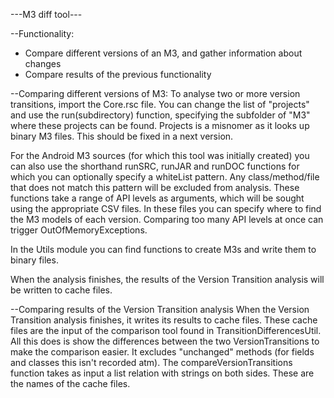 ---M3 diff tool---

--Functionality:
- Compare different versions of an M3, and gather information about changes
- Compare results of the previous functionality

--Comparing different versions of M3:
To analyse two or more version transitions, import the Core.rsc file. You can change the list
of "projects" and use the run(subdirectory) function, specifying the subfolder of "M3" where these projects can be found. 
Projects is a misnomer as it looks up binary M3 files. This should be fixed in a next version.

For the Android M3 sources (for which this tool was initially created) you can also use the shorthand runSRC, runJAR and runDOC
functions for which you can optionally specify a whiteList pattern. Any class/method/file that does not match this pattern will be excluded
from analysis. These functions take a range of API levels as arguments, which will be sought using the appropriate CSV files. In these files
you can specify where to find the M3 models of each version. Comparing too many API levels at once can trigger OutOfMemoryExceptions.

In the Utils module you can find functions to create M3s and write them to binary files.

When the analysis finishes, the results of the Version Transition analysis will be written to cache files.

--Comparing results of the Version Transition analysis
When the Version Transition analysis finishes, it writes its results to cache files. These cache files are the input
of the comparison tool found in TransitionDifferencesUtil. All this does is show the differences between the two VersionTransitions
to make the comparison easier. It excludes "unchanged" methods (for fields and classes this isn't recorded atm). The
compareVersionTransitions function takes as input a list relation with strings on both sides. These are the names of the cache files.